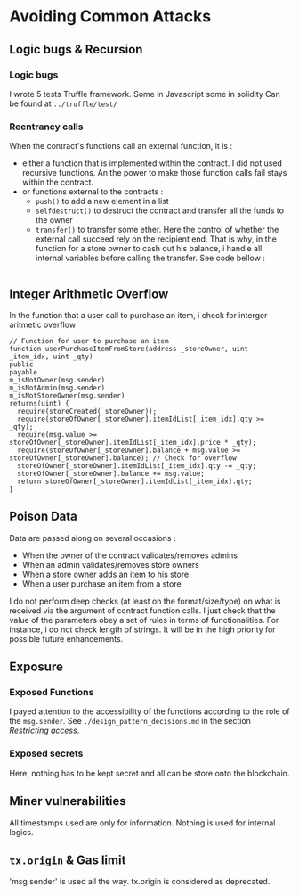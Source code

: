 # Avoiding Common Attacks

## Logic bugs & Recursion

### Logic bugs

I wrote 5 tests Truffle framework. 
Some in Javascript some in solidity
Can be found at  `../truffle/test/`

### Reentrancy calls 

When the contract's functions call an external function, it is : 

* either a function that is implemented within the contract. I did not used recursive functions. An the power to make those function calls fail stays within the contract. 
* or functions external to the contracts : 
  * `push()` to add a new element in a list
  * `selfdestruct()` to destruct the contract and transfer all the funds to the owner
  * `transfer()` to transfer some ether. Here the control of whether the external call succeed rely on the recipient end. That is why, in the function for a store owner to cash out his balance, i handle all internal variables before calling the transfer. See code bellow : 
  ```solidity

## Integer Arithmetic Overflow

In the function that a user call to purchase an item, i check for interger aritmetic overflow

```solidity
// Function for user to purchase an item
function userPurchaseItemFromStore(address _storeOwner, uint _item_idx, uint _qty)
public
payable
m_isNotOwner(msg.sender)
m_isNotAdmin(msg.sender)
m_isNotStoreOwner(msg.sender)
returns(uint) {
  require(storeCreated(_storeOwner));
  require(storeOfOwner[_storeOwner].itemIdList[_item_idx].qty >= _qty);
  require(msg.value >= storeOfOwner[_storeOwner].itemIdList[_item_idx].price * _qty);
  require(storeOfOwner[_storeOwner].balance + msg.value >= storeOfOwner[_storeOwner].balance); // Check for overflow
  storeOfOwner[_storeOwner].itemIdList[_item_idx].qty -= _qty;
  storeOfOwner[_storeOwner].balance += msg.value;
  return storeOfOwner[_storeOwner].itemIdList[_item_idx].qty;
}
```

## Poison Data

Data are passed along on several occasions : 

* When the owner of the contract validates/removes admins
* When an admin validates/removes store owners
* When a store owner adds an item to his store
* When a user purchase an item from a store

I do not perform deep checks (at least on the format/size/type) on what is received via the argument of contract function calls. I just check that the value of the parameters obey a set of rules in terms of functionalities. 
For instance, i do not check length of strings. 
It will be in the high priority for possible future enhancements.

## Exposure

### Exposed Functions

I payed attention to the accessibility of the functions according to the role of the `msg.sender`. See `./design_pattern_decisions.md` in the section *Restricting access*. 

### Exposed secrets

Here, nothing has to be kept secret and all can be store onto the blockchain. 

## Miner vulnerabilities
All timestamps used are only for information. Nothing is used for internal logics.

## `tx.origin` & Gas limit
'msg sender' is used all the way. tx.origin is considered as deprecated.